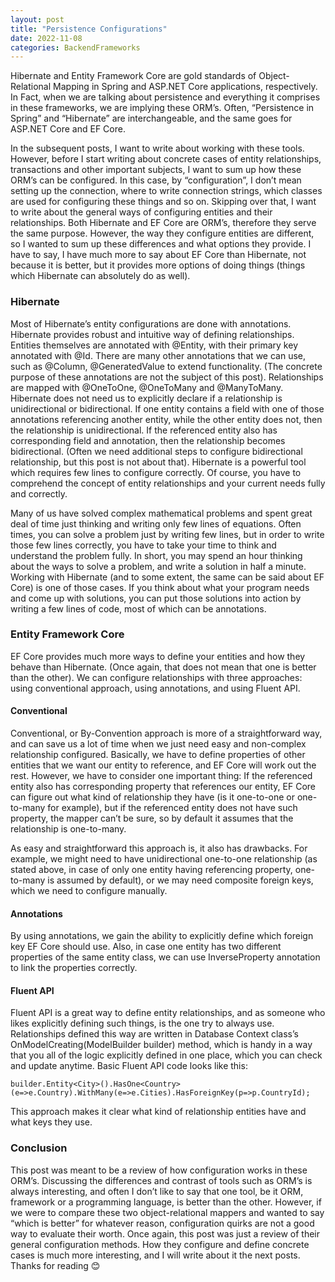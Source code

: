 ```yaml
---
layout: post
title: "Persistence Configurations"
date: 2022-11-08
categories: BackendFrameworks
---
```


Hibernate and Entity Framework Core are gold standards of Object-Relational Mapping in Spring and ASP.NET Core applications, respectively. In Fact, when we are talking about persistence and everything it comprises in these frameworks, we are implying these ORM’s. Often, “Persistence in Spring” and “Hibernate” are interchangeable, and the same goes for ASP.NET Core and EF Core. 

In the subsequent posts, I want to write about working with these tools. However, before I start writing about concrete cases of entity relationships, transactions and other important subjects, I want to sum up how these ORM’s can be configured. 
In this case, by “configuration”, I don’t mean setting up the connection, where to write connection strings, which classes are used for configuring these things and so on. Skipping over that, I want to write about the general ways of configuring entities and their relationships. 
Both Hibernate and EF Core are ORM’s, therefore they serve the same purpose. However, the way they configure entities are different, so I wanted to sum up these differences and what options they provide. I have to say, I have much more to say about EF Core than Hibernate, not because it is better, but it provides more options of doing things (things which Hibernate can absolutely do as well).

### Hibernate
Most of Hibernate’s entity configurations are done with annotations. Hibernate provides robust and intuitive way of defining relationships. Entities themselves are annotated with @Entity, with their primary key annotated with @Id. There are many other annotations that we can use, such as @Column, @GeneratedValue to extend functionality. (The concrete purpose of these annotations are not the subject of this post).
Relationships are mapped with @OneToOne, @OneToMany and @ManyToMany. Hibernate does not need us to explicitly declare if a relationship is unidirectional or bidirectional. If one entity contains a field with one of those annotations referencing another entity, while the other entity does not, then the relationship is unidirectional. If the referenced entity also has corresponding field and annotation, then the relationship becomes bidirectional. (Often we need additional steps to configure bidirectional relationship, but this post is not about that). Hibernate is a powerful tool which requires few lines to configure correctly. Of course, you have to comprehend the concept of entity relationships and your current needs fully and correctly. 

Many of us have solved complex mathematical problems and spent great deal of time just thinking and writing only few lines of equations. Often times, you can solve a problem just by writing few lines, but in order to write those few lines correctly, you have to take your time to think and understand the problem fully. In short, you may spend an hour thinking about the ways to solve a problem, and write a solution in half a minute. Working with Hibernate (and to some extent, the same can be said about EF Core) is one of those cases. If you think about what your program needs and come up with solutions, you can put those solutions into action by writing a few lines of code, most of which can be annotations. 

### Entity Framework Core
EF Core provides much more ways to define your entities and how they behave than Hibernate. (Once again, that does not mean that one is better than the other). We can configure relationships with three approaches: using conventional approach, using annotations, and using Fluent API. 

#### Conventional 
Conventional, or By-Convention approach is more of a straightforward way, and can save us a lot of time when we just need easy and non-complex relationship configured. Basically, we have to define properties of other entities that we want our entity to reference, and EF Core will work out the rest. However, we have to consider one important thing: If the referenced entity also has corresponding property that references our entity, EF Core can figure out what kind of relationship they have (is it one-to-one or one-to-many for example), but if the referenced entity does not have such property, the mapper can’t be sure, so by default it assumes that the relationship is one-to-many. 

As easy and straightforward this approach is, it also has drawbacks. For example, we might need to have unidirectional one-to-one relationship (as stated above, in case of only one entity having referencing property, one-to-many is assumed by default), or we may need composite foreign keys, which we need to configure manually. 

#### Annotations
By using annotations, we gain the ability to explicitly define which foreign key EF Core should use. Also, in case one entity has two different properties of the same entity class, we can use InverseProperty annotation to link the properties correctly.

#### Fluent API
Fluent API is a great way to define entity relationships, and as someone who likes explicitly defining such things, is the one try to always use. Relationships defined this way are written in Database Context class’s OnModelCreating(ModelBuilder builder) method, which is handy in a way that you all of the logic explicitly defined in one place, which you can check and update anytime. Basic Fluent API code looks like this:

`builder.Entity<City>().HasOne<Country>(e=>e.Country).WithMany(e=>e.Cities).HasForeignKey(p=>p.CountryId);`

This approach makes it clear what kind of relationship entities have and what keys they use. 



### Conclusion
This post was meant to be a review of how configuration works in these ORM’s. Discussing the differences and contrast of tools such as ORM’s is always interesting, and often I don’t like to say that one tool, be it ORM, framework or a programming language, is better than the other. However, if we were to compare these two object-relational mappers and wanted to say “which is better” for whatever reason, configuration quirks are not a good way to evaluate their worth. Once again, this post was just a review of their general configuration methods. How they configure and define concrete cases is much more interesting, and I will write about it the next posts. Thanks for reading 😊
